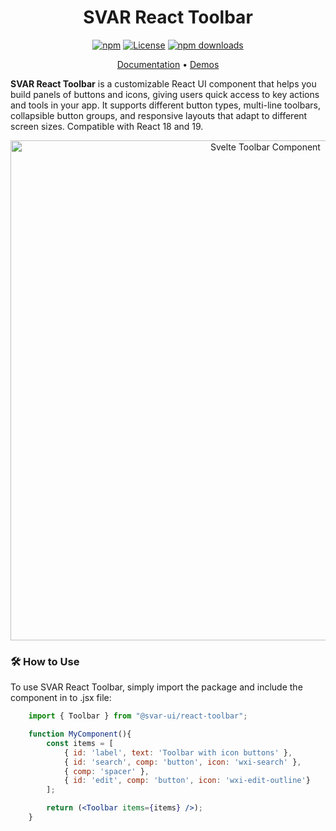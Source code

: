 <div align="center">
	
# SVAR React Toolbar

[![npm](https://img.shields.io/npm/v/@svar-ui/react-toolbar.svg)](https://www.npmjs.com/package/@svar-ui/react-toolbar)
[![License](https://img.shields.io/github/license/svar-widgets/react-toolbar)](https://github.com/svar-widgets/react-toolbar/blob/main/license.txt)
[![npm downloads](https://img.shields.io/npm/dm/@svar-ui/react-toolbar.svg)](https://www.npmjs.com/package/@svar-ui/react-toolbar)

</div>

<div align="center">

[Documentation](https://docs.svar.dev/react/core/toolbar/) • [Demos](https://docs.svar.dev/react/core/samples-toolbar/#/base/willow)

</div>

**SVAR React Toolbar** is a customizable React UI component that helps you build panels of buttons and icons, giving users quick access to key actions and tools in your app. It supports different button types, multi-line toolbars, collapsible button groups, and responsive layouts that adapt to different screen sizes. Compatible with React 18 and 19.

<div align="center">
	
<img src="https://svar.dev/images/github/github-toolbar.png" alt="Svelte Toolbar Component" style="width: 800px;">

</div>

### :hammer_and_wrench: How to Use

To use SVAR React Toolbar, simply import the package and include the component in to .jsx file:

```jsx
	import { Toolbar } from "@svar-ui/react-toolbar";

    function MyComponent(){
	    const items = [
    		{ id: 'label', text: 'Toolbar with icon buttons' },
		    { id: 'search', comp: 'button', icon: 'wxi-search' },
    		{ comp: 'spacer' },
		    { id: 'edit', comp: 'button', icon: 'wxi-edit-outline'}
		];

        return (<Toolbar items={items} />);
    }
```
